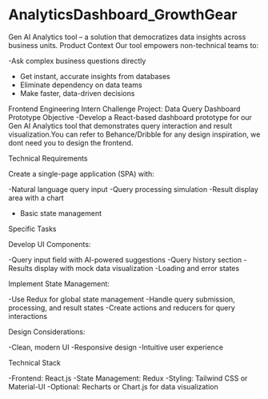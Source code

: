 # AnalyticsDashboard_GrowthGear
Gen AI Analytics tool – a solution that democratizes data insights across business units.
Product Context
Our tool empowers non-technical teams to:

-Ask complex business questions directly
- Get instant, accurate insights from databases
- Eliminate dependency on data teams
- Make faster, data-driven decisions

Frontend Engineering Intern Challenge
Project: Data Query Dashboard Prototype
Objective
-Develop a React-based dashboard prototype for our Gen AI Analytics tool that demonstrates query interaction and result visualization.You can refer to Behance/Dribble for any design inspiration, we dont need you to design the frontend.

Technical Requirements

Create a single-page application (SPA) with:

-Natural language query input
-Query processing simulation
-Result display area with a chart
- Basic state management



Specific Tasks

Develop UI Components:

-Query input field with AI-powered suggestions
-Query history section
-Results display with mock data visualization
-Loading and error states


Implement State Management:

-Use Redux for global state management
-Handle query submission, processing, and result states
-Create actions and reducers for query interactions


Design Considerations:

-Clean, modern UI
-Responsive design
-Intuitive user experience



Technical Stack

-Frontend: React.js
-State Management: Redux
-Styling: Tailwind CSS or Material-UI
-Optional: Recharts or Chart.js for data visualization
